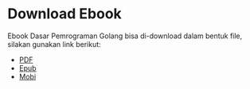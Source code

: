 # Download Ebook

Ebook Dasar Pemrograman Golang bisa di-download dalam bentuk file, silakan gunakan link berikut:

- [PDF](https://github.com/novalagung/dasarpemrogramangolang/raw/ebooks/dasarpemrogramangolang.pdf?v=v4.0.20240830)
- [Epub](https://github.com/novalagung/dasarpemrogramangolang/raw/ebooks/dasarpemrogramangolang.epub?v=v4.0.20240830)
- [Mobi](https://github.com/novalagung/dasarpemrogramangolang/raw/ebooks/dasarpemrogramangolang.mobi?v=v4.0.20240830)
